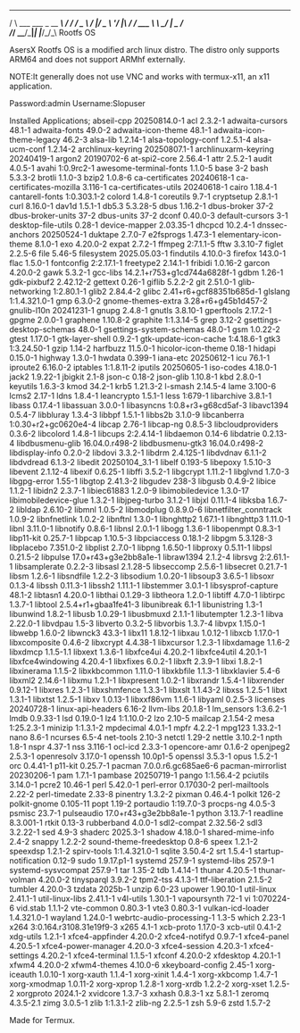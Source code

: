    _                     __  __
   / \   ___  ___ _ __ ___\ \/ /
  / _ \ / __|/ _ \ '__/ __|\  /
 / ___ \\__ \  __/ |  \__ \/  \
/_/   \_\___/\___|_|  |___/_/\_\ Rootfs OS

AsersX Rootfs OS is a modified arch linux distro.
The distro only supports ARM64 and does not support ARMhf externally.

NOTE:It generally does not use VNC and works with termux-x11, an x11 application.

Password:admin
Username:Slopuser

Installed Applications;
abseil-cpp 20250814.0-1
acl 2.3.2-1
adwaita-cursors 48.1-1
adwaita-fonts 49.0-2
adwaita-icon-theme 48.1-1
adwaita-icon-theme-legacy 46.2-3
alsa-lib 1.2.14-1
alsa-topology-conf 1.2.5.1-4
alsa-ucm-conf 1.2.14-2
archlinux-keyring 20250807.1-1
archlinuxarm-keyring 20240419-1
argon2 20190702-6
at-spi2-core 2.56.4-1
attr 2.5.2-1
audit 4.0.5-1
avahi 1:0.9rc2-1
awesome-terminal-fonts 1.1.0-5
base 3-2
bash 5.3.3-2
brotli 1.1.0-3
bzip2 1.0.8-6
ca-certificates 20240618-1
ca-certificates-mozilla 3.116-1
ca-certificates-utils 20240618-1
cairo 1.18.4-1
cantarell-fonts 1:0.303.1-2
colord 1.4.8-1
coreutils 9.7-1
cryptsetup 2.8.1-1
curl 8.16.0-1
dav1d 1.5.1-1
db5.3 5.3.28-5
dbus 1.16.2-1
dbus-broker 37-2
dbus-broker-units 37-2
dbus-units 37-2
dconf 0.40.0-3
default-cursors 3-1
desktop-file-utils 0.28-1
device-mapper 2.03.35-1
dhcpcd 10.2.4-1
dnssec-anchors 20250524-1
duktape 2.7.0-7
e2fsprogs 1.47.3-1
elementary-icon-theme 8.1.0-1
exo 4.20.0-2
expat 2.7.2-1
ffmpeg 2:7.1.1-5
fftw 3.3.10-7
figlet 2.2.5-6
file 5.46-5
filesystem 2025.05.03-1
findutils 4.10.0-3
firefox 143.0-1
flac 1.5.0-1
fontconfig 2:2.17.1-1
freetype2 2.14.1-1
fribidi 1.0.16-2
garcon 4.20.0-2
gawk 5.3.2-1
gcc-libs 14.2.1+r753+g1cd744a6828f-1
gdbm 1.26-1
gdk-pixbuf2 2.42.12-2
gettext 0.26-1
giflib 5.2.2-2
git 2.51.0-1
glib-networking 1:2.80.1-1
glib2 2.84.4-2
glibc 2.41+r6+gcf88351b685d-1
glslang 1:1.4.321.0-1
gmp 6.3.0-2
gnome-themes-extra 3.28+r6+g45b1d457-2
gnulib-l10n 20241231-1
gnupg 2.4.8-1
gnutls 3.8.10-1
gperftools 2.17.2-1
gpgme 2.0.0-1
graphene 1.10.8-2
graphite 1:1.3.14-5
grep 3.12-2
gsettings-desktop-schemas 48.0-1
gsettings-system-schemas 48.0-1
gsm 1.0.22-2
gtest 1.17.0-1
gtk-layer-shell 0.9.2-1
gtk-update-icon-cache 1:4.18.6-1
gtk3 1:3.24.50-1
gzip 1.14-2
harfbuzz 11.5.0-1
hicolor-icon-theme 0.18-1
hidapi 0.15.0-1
highway 1.3.0-1
hwdata 0.399-1
iana-etc 20250612-1
icu 76.1-1
iproute2 6.16.0-2
iptables 1:1.8.11-2
iputils 20250605-1
iso-codes 4.18.0-1
jack2 1.9.22-1
jbigkit 2.1-8
json-c 0.18-2
json-glib 1.10.8-1
kbd 2.8.0-1
keyutils 1.6.3-3
kmod 34.2-1
krb5 1.21.3-2
l-smash 2.14.5-4
lame 3.100-6
lcms2 2.17-1
ldns 1.8.4-1
leancrypto 1.5.1-1
less 1:679-1
libarchive 3.8.1-1
libass 0.17.4-1
libassuan 3.0.0-1
libasyncns 1:0.8+r3+g68cd5af-3
libavc1394 0.5.4-7
libbluray 1.3.4-3
libbpf 1.5.1-1
libbs2b 3.1.0-9
libcanberra 1:0.30+r2+gc0620e4-4
libcap 2.76-1
libcap-ng 0.8.5-3
libcloudproviders 0.3.6-2
libcolord 1.4.8-1
libcups 2:2.4.14-1
libdaemon 0.14-6
libdatrie 0.2.13-4
libdbusmenu-glib 16.04.0.r498-2
libdbusmenu-gtk3 16.04.0.r498-2
libdisplay-info 0.2.0-2
libdovi 3.3.2-1
libdrm 2.4.125-1
libdvdnav 6.1.1-2
libdvdread 6.1.3-2
libedit 20250104_3.1-1
libelf 0.193-5
libepoxy 1.5.10-3
libevent 2.1.12-4
libexif 0.6.25-1
libffi 3.5.2-1
libgcrypt 1.11.2-1
libglvnd 1.7.0-3
libgpg-error 1.55-1
libgtop 2.41.3-2
libgudev 238-3
libgusb 0.4.9-2
libice 1.1.2-1
libidn2 2.3.7-1
libiec61883 1.2.0-9
libimobiledevice 1.3.0-17
libimobiledevice-glue 1.3.2-1
libjpeg-turbo 3.1.2-1
libjxl 0.11.1-4
libksba 1.6.7-2
libldap 2.6.10-2
libmnl 1.0.5-2
libmodplug 0.8.9.0-6
libnetfilter_conntrack 1.0.9-2
libnfnetlink 1.0.2-2
libnftnl 1.3.0-1
libnghttp2 1.67.1-1
libnghttp3 1.11.0-1
libnl 3.11.0-1
libnotify 0.8.6-1
libnsl 2.0.1-1
libogg 1.3.6-1
libopenmpt 0.8.3-1
libp11-kit 0.25.7-1
libpcap 1.10.5-3
libpciaccess 0.18.1-2
libpgm 5.3.128-3
libplacebo 7.351.0-2
libplist 2.7.0-1
libpng 1.6.50-1
libproxy 0.5.11-1
libpsl 0.21.5-2
libpulse 17.0+r43+g3e2bb8a1e-1
libraw1394 2.1.2-4
librsvg 2:2.61.1-1
libsamplerate 0.2.2-3
libsasl 2.1.28-5
libseccomp 2.5.6-1
libsecret 0.21.7-1
libsm 1.2.6-1
libsndfile 1.2.2-3
libsodium 1.0.20-1
libsoup3 3.6.5-1
libsoxr 0.1.3-4
libssh 0.11.3-1
libssh2 1.11.1-1
libstemmer 3.0.1-1
libsysprof-capture 48.1-2
libtasn1 4.20.0-1
libthai 0.1.29-3
libtheora 1.2.0-1
libtiff 4.7.0-1
libtirpc 1.3.7-1
libtool 2.5.4+r1+gbaa1fe41-3
libunibreak 6.1-1
libunistring 1.3-1
libunwind 1.8.2-1
libusb 1.0.29-1
libusbmuxd 2.1.1-1
libutempter 1.2.3-1
libva 2.22.0-1
libvdpau 1.5-3
libverto 0.3.2-5
libvorbis 1.3.7-4
libvpx 1.15.0-1
libwebp 1.6.0-2
libwnck3 43.3-1
libx11 1.8.12-1
libxau 1.0.12-1
libxcb 1.17.0-1
libxcomposite 0.4.6-2
libxcrypt 4.4.38-1
libxcursor 1.2.3-1
libxdamage 1.1.6-2
libxdmcp 1.1.5-1.1
libxext 1.3.6-1
libxfce4ui 4.20.2-1
libxfce4util 4.20.1-1
libxfce4windowing 4.20.4-1
libxfixes 6.0.2-1
libxft 2.3.9-1
libxi 1.8.2-1
libxinerama 1.1.5-2
libxkbcommon 1.11.0-1
libxkbfile 1.1.3-1
libxklavier 5.4-6
libxml2 2.14.6-1
libxmu 1.2.1-1
libxpresent 1.0.2-1
libxrandr 1.5.4-1
libxrender 0.9.12-1
libxres 1.2.3-1
libxshmfence 1.3.3-1
libxslt 1.1.43-2
libxss 1.2.5-1
libxt 1.3.1-1
libxtst 1.2.5-1
libxv 1.0.13-1
libxxf86vm 1.1.6-1
libyaml 0.2.5-3
licenses 20240728-1
linux-api-headers 6.16-2
llvm-libs 20.1.8-1
lm_sensors 1:3.6.2-1
lmdb 0.9.33-1
lsd 0.19.0-1
lz4 1:1.10.0-2
lzo 2.10-5
mailcap 2.1.54-2
mesa 1:25.2.3-1
minizip 1:1.3.1-2
mpdecimal 4.0.1-1
mpfr 4.2.2-1
mpg123 1.33.2-1
nano 8.6-1
ncurses 6.5-4
net-tools 2.10-3
netctl 1.29-2
nettle 3.10.2-1
npth 1.8-1
nspr 4.37-1
nss 3.116-1
ocl-icd 2.3.3-1
opencore-amr 0.1.6-2
openjpeg2 2.5.3-1
openresolv 3.17.0-1
openssh 10.0p1-5
openssl 3.5.3-1
opus 1.5.2-1
orc 0.4.41-1
p11-kit 0.25.7-1
pacman 7.0.0.r6.gc685ae6-6
pacman-mirrorlist 20230206-1
pam 1.7.1-1
pambase 20250719-1
pango 1:1.56.4-2
pciutils 3.14.0-1
pcre2 10.46-1
perl 5.42.0-1
perl-error 0.17030-2
perl-mailtools 2.22-2
perl-timedate 2.33-8
pinentry 1.3.2-2
pixman 0.46.4-1
polkit 126-2
polkit-gnome 0.105-11
popt 1.19-2
portaudio 1:19.7.0-3
procps-ng 4.0.5-3
psmisc 23.7-1
pulseaudio 17.0+r43+g3e2bb8a1e-1
python 3.13.7-1
readline 8.3.001-1
rtkit 0.13-3
rubberband 4.0.0-1
sdl2-compat 2.32.56-2
sdl3 3.2.22-1
sed 4.9-3
shaderc 2025.3-1
shadow 4.18.0-1
shared-mime-info 2.4-2
snappy 1.2.2-2
sound-theme-freedesktop 0.8-6
speex 1.2.1-2
speexdsp 1.2.1-2
spirv-tools 1:1.4.321.0-1
sqlite 3.50.4-2
srt 1.5.4-1
startup-notification 0.12-9
sudo 1.9.17.p1-1
systemd 257.9-1
systemd-libs 257.9-1
systemd-sysvcompat 257.9-1
tar 1.35-2
tdb 1.4.14-1
thunar 4.20.5-1
thunar-volman 4.20.0-2
tinysparql 3.9.2-2
tpm2-tss 4.1.3-1
ttf-liberation 2.1.5-2
tumbler 4.20.0-3
tzdata 2025b-1
unzip 6.0-23
upower 1.90.10-1
util-linux 2.41.1-1
util-linux-libs 2.41.1-1
v4l-utils 1.30.1-1
vapoursynth 72-1
vi 1:070224-6
vid.stab 1.1.1-2
vte-common 0.80.3-1
vte3 0.80.3-1
vulkan-icd-loader 1.4.321.0-1
wayland 1.24.0-1
webrtc-audio-processing-1 1.3-5
which 2.23-1
x264 3:0.164.r3108.31e19f9-3
x265 4.1-1
xcb-proto 1.17.0-3
xcb-util 0.4.1-2
xdg-utils 1.2.1-1
xfce4-appfinder 4.20.0-2
xfce4-notifyd 0.9.7-1
xfce4-panel 4.20.5-1
xfce4-power-manager 4.20.0-3
xfce4-session 4.20.3-1
xfce4-settings 4.20.2-1
xfce4-terminal 1.1.5-1
xfconf 4.20.0-2
xfdesktop 4.20.1-1
xfwm4 4.20.0-2
xfwm4-themes 4.10.0-6
xkeyboard-config 2.45-1
xorg-iceauth 1.0.10-1
xorg-xauth 1.1.4-1
xorg-xinit 1.4.4-1
xorg-xkbcomp 1.4.7-1
xorg-xmodmap 1.0.11-2
xorg-xprop 1.2.8-1
xorg-xrdb 1.2.2-2
xorg-xset 1.2.5-2
xorgproto 2024.1-2
xvidcore 1.3.7-3
xxhash 0.8.3-1
xz 5.8.1-1
zeromq 4.3.5-2.1
zimg 3.0.5-1
zlib 1:1.3.1-2
zlib-ng 2.2.5-1
zsh 5.9-6
zstd 1.5.7-2

Made for Termux.
